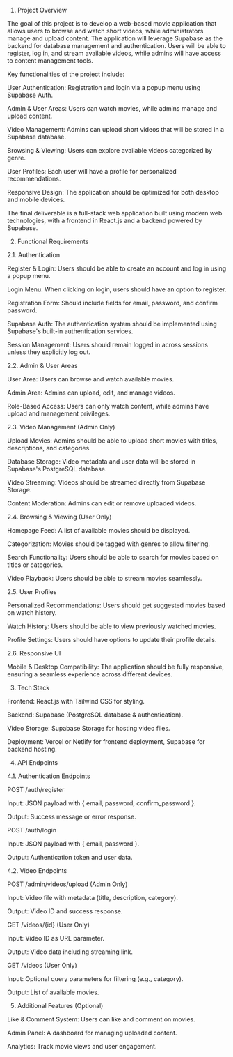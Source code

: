 
1. Project Overview

The goal of this project is to develop a web-based movie application that allows users to browse and watch short videos, while administrators manage and upload content. The application will leverage Supabase as the backend for database management and authentication. Users will be able to register, log in, and stream available videos, while admins will have access to content management tools.

Key functionalities of the project include:

User Authentication: Registration and login via a popup menu using Supabase Auth.

Admin & User Areas: Users can watch movies, while admins manage and upload content.

Video Management: Admins can upload short videos that will be stored in a Supabase database.

Browsing & Viewing: Users can explore available videos categorized by genre.

User Profiles: Each user will have a profile for personalized recommendations.

Responsive Design: The application should be optimized for both desktop and mobile devices.

The final deliverable is a full-stack web application built using modern web technologies, with a frontend in React.js and a backend powered by Supabase.

2. Functional Requirements

2.1. Authentication

Register & Login: Users should be able to create an account and log in using a popup menu.

Login Menu: When clicking on login, users should have an option to register.

Registration Form: Should include fields for email, password, and confirm password.

Supabase Auth: The authentication system should be implemented using Supabase's built-in authentication services.

Session Management: Users should remain logged in across sessions unless they explicitly log out.

2.2. Admin & User Areas

User Area: Users can browse and watch available movies.

Admin Area: Admins can upload, edit, and manage videos.

Role-Based Access: Users can only watch content, while admins have upload and management privileges.

2.3. Video Management (Admin Only)

Upload Movies: Admins should be able to upload short movies with titles, descriptions, and categories.

Database Storage: Video metadata and user data will be stored in Supabase's PostgreSQL database.

Video Streaming: Videos should be streamed directly from Supabase Storage.

Content Moderation: Admins can edit or remove uploaded videos.

2.4. Browsing & Viewing (User Only)

Homepage Feed: A list of available movies should be displayed.

Categorization: Movies should be tagged with genres to allow filtering.

Search Functionality: Users should be able to search for movies based on titles or categories.

Video Playback: Users should be able to stream movies seamlessly.

2.5. User Profiles

Personalized Recommendations: Users should get suggested movies based on watch history.

Watch History: Users should be able to view previously watched movies.

Profile Settings: Users should have options to update their profile details.

2.6. Responsive UI

Mobile & Desktop Compatibility: The application should be fully responsive, ensuring a seamless experience across different devices.

3. Tech Stack

Frontend: React.js with Tailwind CSS for styling.

Backend: Supabase (PostgreSQL database & authentication).

Video Storage: Supabase Storage for hosting video files.

Deployment: Vercel or Netlify for frontend deployment, Supabase for backend hosting.

4. API Endpoints

4.1. Authentication Endpoints

POST /auth/register

Input: JSON payload with { email, password, confirm_password }.

Output: Success message or error response.

POST /auth/login

Input: JSON payload with { email, password }.

Output: Authentication token and user data.

4.2. Video Endpoints

POST /admin/videos/upload (Admin Only)

Input: Video file with metadata (title, description, category).

Output: Video ID and success response.

GET /videos/{id} (User Only)

Input: Video ID as URL parameter.

Output: Video data including streaming link.

GET /videos (User Only)

Input: Optional query parameters for filtering (e.g., category).

Output: List of available movies.

5. Additional Features (Optional)

Like & Comment System: Users can like and comment on movies.

Admin Panel: A dashboard for managing uploaded content.

Analytics: Track movie views and user engagement.

